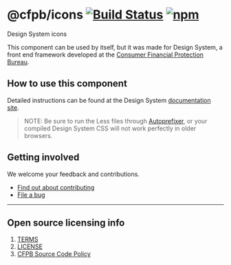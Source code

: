 # @cfpb/icons [![Build Status](https://img.shields.io/travis/cfpb/design-system.svg)](https://travis-ci.org/cfpb/design-system) [![npm](https://img.shields.io/npm/v/@cfpb/icons.svg?style=flat-square)](https://www.npmjs.com/package/@cfpb/icons)

Design System icons

This component can be used by itself, but it was made for Design System,
a front end framework developed at the
[Consumer Financial Protection Bureau](https://consumerfinance.gov).

## How to use this component

Detailed instructions can be found at the Design System
[documentation site](https://cfpb.github.io/design-system/).

> NOTE: Be sure to run the Less files through
  [Autoprefixer](https://github.com/postcss/autoprefixer),
  or your compiled Design System CSS will not work
  perfectly in older browsers.


## Getting involved

We welcome your feedback and contributions.

- [Find out about contributing](https://github.com/cfpb/design-system/blob/master/CONTRIBUTING.md)
- [File a bug](https://github.com/cfpb/design-system/issues/new?labels=bug)

---

## Open source licensing info
1. [TERMS](TERMS.md)
2. [LICENSE](LICENSE)
3. [CFPB Source Code Policy](https://github.com/cfpb/source-code-policy/)
